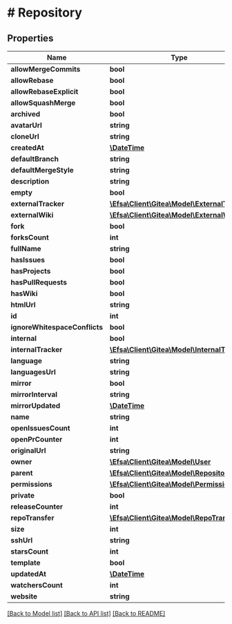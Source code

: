 # # Repository

## Properties

Name | Type | Description | Notes
------------ | ------------- | ------------- | -------------
**allowMergeCommits** | **bool** |  | [optional]
**allowRebase** | **bool** |  | [optional]
**allowRebaseExplicit** | **bool** |  | [optional]
**allowSquashMerge** | **bool** |  | [optional]
**archived** | **bool** |  | [optional]
**avatarUrl** | **string** |  | [optional]
**cloneUrl** | **string** |  | [optional]
**createdAt** | [**\DateTime**](\DateTime.md) |  | [optional]
**defaultBranch** | **string** |  | [optional]
**defaultMergeStyle** | **string** |  | [optional]
**description** | **string** |  | [optional]
**empty** | **bool** |  | [optional]
**externalTracker** | [**\Efsa\Client\Gitea\Model\ExternalTracker**](ExternalTracker.md) |  | [optional]
**externalWiki** | [**\Efsa\Client\Gitea\Model\ExternalWiki**](ExternalWiki.md) |  | [optional]
**fork** | **bool** |  | [optional]
**forksCount** | **int** |  | [optional]
**fullName** | **string** |  | [optional]
**hasIssues** | **bool** |  | [optional]
**hasProjects** | **bool** |  | [optional]
**hasPullRequests** | **bool** |  | [optional]
**hasWiki** | **bool** |  | [optional]
**htmlUrl** | **string** |  | [optional]
**id** | **int** |  | [optional]
**ignoreWhitespaceConflicts** | **bool** |  | [optional]
**internal** | **bool** |  | [optional]
**internalTracker** | [**\Efsa\Client\Gitea\Model\InternalTracker**](InternalTracker.md) |  | [optional]
**language** | **string** |  | [optional]
**languagesUrl** | **string** |  | [optional]
**mirror** | **bool** |  | [optional]
**mirrorInterval** | **string** |  | [optional]
**mirrorUpdated** | [**\DateTime**](\DateTime.md) |  | [optional]
**name** | **string** |  | [optional]
**openIssuesCount** | **int** |  | [optional]
**openPrCounter** | **int** |  | [optional]
**originalUrl** | **string** |  | [optional]
**owner** | [**\Efsa\Client\Gitea\Model\User**](User.md) |  | [optional]
**parent** | [**\Efsa\Client\Gitea\Model\Repository**](Repository.md) |  | [optional]
**permissions** | [**\Efsa\Client\Gitea\Model\Permission**](Permission.md) |  | [optional]
**private** | **bool** |  | [optional]
**releaseCounter** | **int** |  | [optional]
**repoTransfer** | [**\Efsa\Client\Gitea\Model\RepoTransfer**](RepoTransfer.md) |  | [optional]
**size** | **int** |  | [optional]
**sshUrl** | **string** |  | [optional]
**starsCount** | **int** |  | [optional]
**template** | **bool** |  | [optional]
**updatedAt** | [**\DateTime**](\DateTime.md) |  | [optional]
**watchersCount** | **int** |  | [optional]
**website** | **string** |  | [optional]

[[Back to Model list]](../../README.md#models) [[Back to API list]](../../README.md#endpoints) [[Back to README]](../../README.md)
